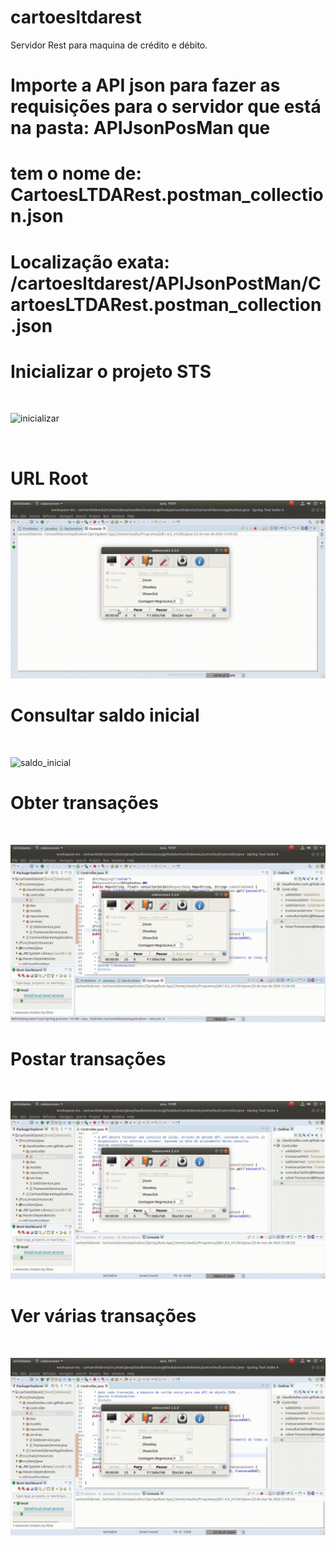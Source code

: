 # cartoesltdarest
Servidor Rest para maquina de crédito e débito.

# Importe a API json para fazer as requisições para o servidor que está na pasta: APIJsonPosMan que
# tem o nome de: CartoesLTDARest.postman_collection.json

# Localização exata: /cartoesltdarest/APIJsonPostMan/CartoesLTDARest.postman_collection.json


# Inicializar o projeto STS

<br >

![inicializar](./gifs/inicializar_projeto.gif)

<br >

# URL Root

![root](./gifs/url_root.gif)

# Consultar saldo inicial

<br >

![saldo_inicial](./cartoesltdarest/gifs/consultar_saldo_inicial.gif)

# Obter transações

<br >

![transacoes1](./gifs/obter_transacoes.gif)

# Postar transações

<br >

![postar](./gifs/postar_transacoes.gif)

# Ver várias transações

<br >

![varias_transacoes](./gifs/listar_varias_transacoes.gif)


